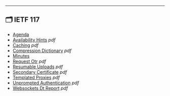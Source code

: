 

---

## 🗂️ IETF 117

- [Agenda](agenda.md) 
- [Availability Hints](availability-hints.pdf) _pdf_
- [Caching](caching.pdf) _pdf_
- [Compression Dictionary](compression-dictionary.pdf) _pdf_
- [Minutes](minutes.md) 
- [Request Otr](request-otr.pdf) _pdf_
- [Resumable Uploads](resumable-uploads.pdf) _pdf_
- [Secondary Certificate](secondary-certificate.pdf) _pdf_
- [Templated Proxies](templated-proxies.pdf) _pdf_
- [Unprompted Authentication](unprompted-authentication.pdf) _pdf_
- [Websockets Dt Report](websockets-dt-report.pdf) _pdf_